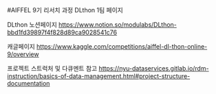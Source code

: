 #AIFFEL 9기 리서치 과정 DLthon 1팀 페이지

DLthon 노션페이지
https://www.notion.so/modulabs/DLthon-bbd1fd39897f4f828d89ca9028541c76

캐글페이지
https://www.kaggle.com/competitions/aiffel-dl-thon-online-9/overview

프로젝트 스트럭처 및 다큐멘트 참고
https://nyu-dataservices.gitlab.io/rdm-instruction/basics-of-data-management.html#project-structure-documentation
